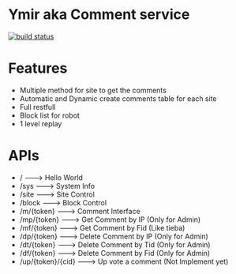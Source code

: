 Ymir aka Comment service
======
[![build status](http://ci.hunantv.com/projects/14/status.png?ref=master)](http://ci.hunantv.com/projects/14?ref=master)

Features
======

* Multiple method for site to get the comments
* Automatic and Dynamic create comments table for each site
* Full restfull
* Block list for robot
* 1 level replay

APIs
======

* /  ---> Hello World
* /sys ---> System Info
* /site ---> Site Control
* /block ---> Block Control
* /m/{token} ---> Comment Interface
* /mp/{token} ---> Get Comment by IP (Only for Admin)
* /mf/{token} ---> Get Comment by Fid (Like tieba)
* /dp/{token} ---> Delete Comment by IP (Only for Admin)
* /dt/{token} ---> Delete Comment by Tid (Only for Admin)
* /df/{token} ---> Delete Comment by Fid (Only for Admin)
* /up/{token}/{cid} ---> Up vote a comment (Not Implement yet)

